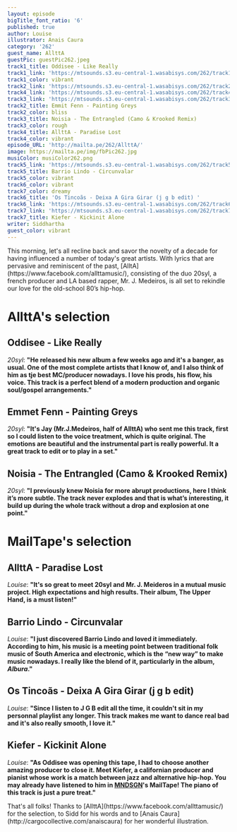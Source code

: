 ```yaml
---
layout: episode
bigTitle_font_ratio: '6'
published: true
author: Louise
illustrator: Anais Caura
category: '262'
guest_name: AllttA
guestPic: guestPic262.jpeg
track1_title: Oddisee - Like Really
track1_link: 'https://mtsounds.s3.eu-central-1.wasabisys.com/262/track1.mp3'
track1_color: vibrant
track2_link: 'https://mtsounds.s3.eu-central-1.wasabisys.com/262/track2.mp3'
track4_link: 'https://mtsounds.s3.eu-central-1.wasabisys.com/262/track4.mp3'
track3_link: 'https://mtsounds.s3.eu-central-1.wasabisys.com/262/track3.mp3'
track2_title: Emmit Fenn - Painting Greys
track2_color: bliss
track3_title: Noisia - The Entrangled (Camo & Krooked Remix)
track3_color: rough
track4_title: AllttA - Paradise Lost
track4_color: vibrant
episode_URL: 'http://mailta.pe/262/AllttA/'
image: https://mailta.pe/img/fbPic262.jpg
musiColor: musiColor262.png
track5_link: 'https://mtsounds.s3.eu-central-1.wasabisys.com/262/track5.mp3'
track5_title: Barrio Lindo - Circunvalar
track5_color: vibrant
track6_color: vibrant
track7_color: dreamy
track6_title: 'Os Tincoãs - Deixa A Gira Girar (j g b edit) '
track6_link: 'https://mtsounds.s3.eu-central-1.wasabisys.com/262/track6.mp3'
track7_link: 'https://mtsounds.s3.eu-central-1.wasabisys.com/262/track7.mp3'
track7_title: Kiefer - Kickinit Alone
writer: Siddhartha
guest_color: vibrant
---
```

<p id="introduction">This morning, let's all recline back and savor the novelty of a decade for having influenced a number of today's great artists. With lyrics that are pervasive and reminiscent of the past, [AlltA](https://www.facebook.com/allttamusic/), consisting of the duo 20syl, a french producer and LA based rapper, Mr. J. Medeiros, is all set to rekindle our love for the old-school 80’s hip-hop.</p>

# AllttA's selection

## Oddisee - Like Really
_20syl_: **"**He released his new album a few weeks ago and it's a banger, as usual. One of the most complete artists that I know of, and I also think of him as tje best MC/producer nowadays. I love his prods, his flow, his voice. This track is a perfect blend of a modern production and organic soul/gospel arrangements.**"**

## Emmet Fenn - Painting Greys
_20syl_: **"**It's Jay (Mr.J.Medeiros, half of AllttA) who sent me this track, first so I could listen to the voice treatment, which is quite original. The emotions are beautiful and the instrumental part is really powerful. It a great track to edit or to play in a set.**"**

## Noisia - The Entrangled (Camo & Krooked Remix)
_20syl_: **"**I previously knew Noisia for more abrupt productions, here I think it’s more subtle. The track never explodes and that is what’s interesting, it build up during the whole track without a drop and explosion at one point.**"**

# MailTape's selection

## AllttA - Paradise Lost
_Louise_: **"**It's so great to meet 20syl and Mr. J. Meideros in a mutual music project. High expectations and high results. Their album, The Upper Hand, is a must listen!**"**

## Barrio Lindo - Circunvalar
_Louise_: **"**I just discovered Barrio Lindo and loved it immediately. According to him, his music is a meeting point between traditional folk music of South America and electronic, which is the “new way” to make music nowadays. I really like the blend of it, particularly in the album, _Albura_.**"**

## Os Tincoãs - Deixa A Gira Girar (j g b edit) 
_Louise_: **"**Since I listen to J G B edit all the time, it couldn't sit in my personnal playlist any longer. This track makes me want to dance real bad and it's also really smooth, I love it.**"**

## Kiefer - Kickinit Alone
_Louise_: **"**As Oddisee was opening this tape, I had to choose another amazing producer to close it. Meet Kiefer, a californian producer and pianist whose work is a match between jazz and alternative hip-hop. You may already have listened to him in [MNDSGN](https://www.mailta.pe/255/mndsgn/)'s MailTape! The piano of this track is just a pure treat.**"**

<p id="outroduction">That's all folks! Thanks to [AllttA](https://www.facebook.com/allttamusic/) for the selection, to Sidd for his words and to [Anais Caura](http://cargocollective.com/anaiscaura) for her wonderful illustration.</p>
